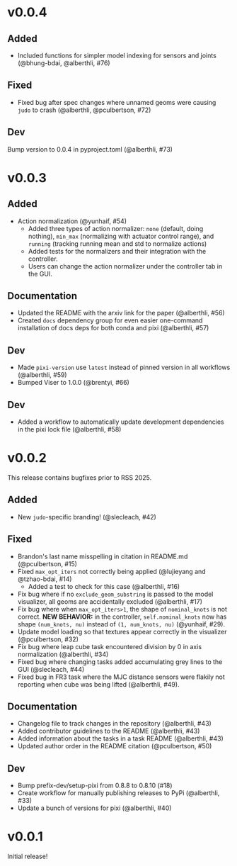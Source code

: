 # v0.0.4

## Added
* Included functions for simpler model indexing for sensors and joints (@bhung-bdai, @alberthli, #76)

## Fixed
* Fixed bug after spec changes where unnamed geoms were causing `judo` to crash (@alberthli, @pculbertson, #72)

## Dev
Bump version to 0.0.4 in pyproject.toml (@alberthli, #73)

# v0.0.3

## Added
* Action normalization (@yunhaif, #54)
    * Added three types of action normalizer: `none` (default, doing nothing), `min_max` (normalizing with actuator control range), and `running` (tracking running mean and std to normalize actions)
    * Added tests for the normalizers and their integration with the controller.
    * Users can change the action normalizer under the controller tab in the GUI.

## Documentation
* Updated the README with the arxiv link for the paper (@alberthli, #56)
* Created `docs` dependency group for even easier one-command installation of docs deps for both conda and pixi (@alberthli, #57)

## Dev
* Made `pixi-version` use `latest` instead of pinned version in all workflows (@alberthli, #59)
* Bumped Viser to 1.0.0 (@brentyi, #66)

## Dev
* Added a workflow to automatically update development dependencies in the pixi lock file (@alberthli, #58)

# v0.0.2
This release contains bugfixes prior to RSS 2025.

## Added
* New `judo`-specific branding! (@slecleach, #42)

## Fixed
* Brandon's last name misspelling in citation in README.md (@pculbertson, #15)
* Fixed `max_opt_iters` not correctly being applied (@lujieyang and @tzhao-bdai, #14)
    * Added a test to check for this case (@alberthli, #16)
* Fix bug where if no `exclude_geom_substring` is passed to the model visualizer, all geoms are accidentally excluded (@alberthli, #17)
* Fix bug where when `max_opt_iters>1`, the shape of `nominal_knots` is not correct. **NEW BEHAVIOR:** in the controller, `self.nominal_knots` now has shape `(num_knots, nu)` instead of `(1, num_knots, nu)` (@yunhaif, #29).
* Update model loading so that textures appear correctly in the visualizer (@pculbertson, #32)
* Fix bug where leap cube task encountered division by 0 in axis normalization (@alberthli, #34)
* Fixed bug where changing tasks added accumulating grey lines to the GUI (@slecleach, #44)
* Fixed bug in FR3 task where the MJC distance sensors were flakily not reporting when cube was being lifted (@alberthli, #49).

## Documentation
* Changelog file to track changes in the repository (@alberthli, #43)
* Added contributor guidelines to the README (@alberthli, #43)
* Added information about the tasks in a task README (@alberthli, #43)
* Updated author order in the README citation (@pculbertson, #50)

## Dev
* Bump prefix-dev/setup-pixi from 0.8.8 to 0.8.10 (#18)
* Create workflow for manually publishing releases to PyPi (@alberthli, #33)
* Update a bunch of versions for pixi (@alberthli, #40)

# v0.0.1
Initial release!
